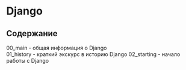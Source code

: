 # Django 


## Содержание

00_main         - общая информация о Django  
01_history      - краткий экскурс в историю Django 
02_starting     - начало работы с Django
